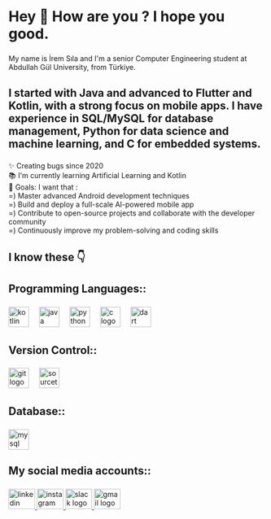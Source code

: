 <h1 align="left">Hey 👋 How are you ? I hope you good.</h1>

###

<p align="left">My name is İrem Sıla and I'm a senior Computer Engineering student at Abdullah Gül University, from Türkiye.</p>

###

<h2 align="left">I started with Java and advanced to Flutter and Kotlin, with a strong focus on mobile apps. I have experience in SQL/MySQL for database management, Python for data science and machine learning, and C for embedded systems.</h2>

###

<p align="left">✨ Creating bugs since 2020<br>📚 I'm currently learning Artificial Learning and Kotlin<br>🎯 Goals: I want that : <br>=) Master advanced Android development techniques<br>=) Build and deploy a full-scale AI-powered mobile app<br>=) Contribute to open-source projects and collaborate with the developer community<br>=) Continuously improve my problem-solving and coding skills</p>

###

<h2 align="left">I know these 👇</h2>

###

###

<h2 align="left">Programming Languages::</h2>

###

<div align="left">
  <img src="https://cdn.jsdelivr.net/gh/devicons/devicon/icons/kotlin/kotlin-original.svg" height="40" alt="kotlin logo"  />
  <img width="12" />
  <img src="https://cdn.jsdelivr.net/gh/devicons/devicon/icons/java/java-original.svg" height="40" alt="java logo"  />
  <img width="12" />
  <img src="https://cdn.jsdelivr.net/gh/devicons/devicon/icons/python/python-original.svg" height="40" alt="python logo"  />
  <img width="12" />
  <img src="https://cdn.jsdelivr.net/gh/devicons/devicon/icons/c/c-original.svg" height="40" alt="c logo"  />
  <img width="12" />
  <img src="https://cdn.jsdelivr.net/gh/devicons/devicon/icons/dart/dart-original.svg" height="40" alt="dart logo"  />
  <img width="12" />
</div>

###

###

<h2 align="left">Version Control::</h2>

###

<div align="left">
  <img src="https://cdn.jsdelivr.net/gh/devicons/devicon/icons/git/git-original.svg" height="40" alt="git logo"  />
  <img width="12" />
  <img src="https://cdn.jsdelivr.net/gh/devicons/devicon/icons/sourcetree/sourcetree-original.svg" height="40" alt="sourcetree logo"  />
  <img width="12" />
</div>

###

<h2 align="left">Database::</h2>

###
<div align="left">
  <img src="https://cdn.jsdelivr.net/gh/devicons/devicon/icons/mysql/mysql-original.svg" height="40" alt="mysql logo"  />
</div>

###

<h2 align="left">My social media accounts::</h2>

###

###

<div align="left">
  <a href="https://www.linkedin.com/in/iremsila-yildirim/" target="_blank">
    <img src="https://raw.githubusercontent.com/maurodesouza/profile-readme-generator/master/src/assets/icons/social/linkedin/default.svg" width="52" height="40" alt="linkedin logo"  />
  </a>
  <a href="https://www.instagram.com/codingwithiremsila/" target="_blank">
    <img src="https://raw.githubusercontent.com/maurodesouza/profile-readme-generator/master/src/assets/icons/social/instagram/default.svg" width="52" height="40" alt="instagram logo"  />
  </a>
  <a href="https://oyunveuygulama.slack.com/team/U066W8NFFQV" target="_blank">
    <img src="https://raw.githubusercontent.com/maurodesouza/profile-readme-generator/master/src/assets/icons/social/slack/default.svg" width="52" height="40" alt="slack logo"  />
  </a>
  <a href="iremsilayildirimm@gmail.com" target="_blank">
    <img src="https://raw.githubusercontent.com/maurodesouza/profile-readme-generator/master/src/assets/icons/social/gmail/default.svg" width="52" height="40" alt="gmail logo"  />
  </a>
</div>

###
